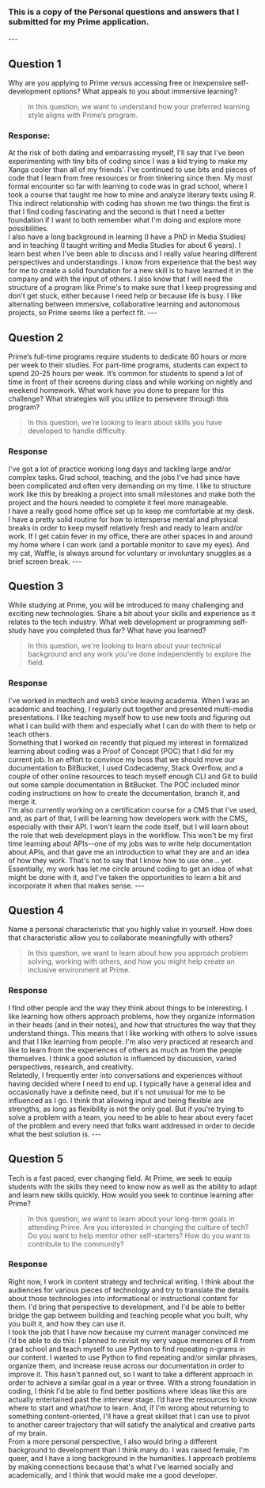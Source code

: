 <h3>This is a copy of the Personal questions and answers that I submitted for my Prime application.</h3>
---
<h2>Question 1</h2>
Why are you applying to Prime versus accessing free or inexpensive self-development options? What appeals to you about immersive learning?

> In this question, we want to understand how your preferred learning style aligns with Prime’s program.

<h3>Response:</h3>
At the risk of both dating and embarrassing myself, I'll say that I've been experimenting with tiny bits of coding since I was a kid trying to make my Xanga cooler than all of my friends'.  I've continued to use bits and pieces of code that I learn from free resources or from tinkering since then.  My most formal encounter so far with learning to code was in grad school, where I took a course that taught me how to mine and analyze literary texts using R.  This indirect relationship with coding has shown me two things: the first is that I find coding fascinating and the second is that I need a better foundation if I want to both remember what I'm doing and explore more possibilities.
<br>
I also have a long background in learning (I have a PhD in Media Studies) and in teaching (I taught writing and Media Studies for about 6 years).  I learn best when I've been able to discuss and I really value hearing different perspectives and understandings.  I know from experience that the best way for me to create a solid foundation for a new skill is to have learned it in the company and with the input of others.  I also know that I will need the structure of a program like Prime's to make sure that I keep progressing and don't get stuck, either because I need help or because life is busy.  I like alternating between immersive, collaborative learning and autonomous projects, so Prime seems like a perfect fit.
---
<h2>Question 2</h2>
Prime’s full-time programs require students to dedicate 60 hours or more per week to their studies. For part-time programs, students can expect to spend 20-25 hours per week. It’s common for students to spend a lot of time in front of their screens during class and while working on nightly and weekend homework. What work have you done to prepare for this challenge? What strategies will you utilize to persevere through this program?

> In this question, we’re looking to learn about skills you have developed to handle difficulty.

<h3>Response</h3>
I've got a lot of practice working long days and tackling large and/or complex tasks.  Grad school, teaching, and the jobs I've had since have been complicated and often very demanding on my time.  I like to structure work like this by breaking a project into small milestones and make both the project and the hours needed to complete it feel more manageable.
<br>
I have a really good home office set up to keep me comfortable at my desk.  I have a pretty solid routine for how to intersperse mental and physical breaks in order to keep myself relatively fresh and ready to learn and/or work.  If I get cabin fever in my office, there are other spaces in and around my home where I can work (and a portable monitor to save my eyes).  And my cat, Waffle, is always around for voluntary or involuntary snuggles as a brief screen break.
---
<h2>Question 3</h2>
While studying at Prime, you will be introduced to many challenging and exciting new technologies. Share a bit about your skills and experience as it relates to the tech industry. What web development or programming self-study have you completed thus far? What have you learned?

> In this question, we're looking to learn about your technical background and any work you've done independently to explore the field.

<h3>Response</h3>
I've worked in medtech and web3 since leaving academia.  When I was an academic and teaching, I regularly put together and presented multi-media presentations.  I like teaching myself how to use new tools and figuring out what I can build with them and especially what I can do with them to help or teach others.
<br>
Something that I worked on recently that piqued my interest in formalized learning about coding was a Proof of Concept (POC) that I did for my current job.  In an effort to convince my boss that we should move our documentation to BitBucket, I used Codecademy, Stack Overflow, and a couple of other online resources to teach myself enough CLI and Git to build out some sample documentation in BitBucket.  The POC included minor coding instructions on how to create the documentation, branch it, and merge it.  
<br>
I'm also currently working on a certification course for a CMS that I've used, and, as part of that, I will be learning how developers work with the CMS, especially with their API.  I won't learn the code itself, but I will learn about the role that web development plays in the workflow.  This won't be my first time learning about APIs--one of my jobs was to write help documentation about APIs, and that gave me an introduction to what they are and an idea of how they work.  That's not to say that I know how to use one... yet.
<br>
Essentially, my work has let me circle around coding to get an idea of what might be done with it, and I've taken the opportunities to learn a bit and incorporate it when that makes sense.
---
<h2>Question 4</h2>
Name a personal characteristic that you highly value in yourself. How does that characteristic allow you to collaborate meaningfully with others?

> In this question, we want to learn about how you approach problem solving, working with others, and how you might help create an inclusive environment at Prime.

<h3>Response</h3>
I find other people and the way they think about things to be interesting.  I like learning how others approach problems, how they organize information in their heads (and in their notes), and how that structures the way that they understand things.  This means that I like working with others to solve issues and that I like learning from people.  I'm also very practiced at research and like to learn from the experiences of others as much as from the people themselves.  I think a good solution is influenced by discussion, varied perspectives, research, and creativity.
<br>
Relatedly, I frequently enter into conversations and experiences without having decided where I need to end up.  I typically have a general idea and occasionally have a definite need, but it's not unusual for me to be influenced as I go.  I think that allowing input and being flexible are strengths, as long as flexibility is not the only goal.  But if you're trying to solve a problem with a team, you need to be able to hear about every facet of the problem and every need that folks want addressed in order to decide what the best solution is.
---
<h2>Question 5</h2>
Tech is a fast paced, ever changing field. At Prime, we seek to equip students with the skills they need to know now as well as the ability to adapt and learn new skills quickly. How would you seek to continue learning after Prime?

> In this question, we want to learn about your long-term goals in attending Prime. Are you interested in changing the culture of tech? Do you want to help mentor other self-starters? How do you want to contribute to the community?

<h3>Response</h3>
Right now, I work in content strategy and technical writing.  I think about the audiences for various pieces of technology and try to translate the details about those technologies into informational or instructional content for them.  I'd bring that perspective to development, and I'd be able to better bridge the gap between building and teaching people what you built, why you built it, and how they can use it.  
<br>
I took the job that I have now because my current manager convinced me I'd be able to do this: I planned to revisit my very vague memories of R from grad school and teach myself to use Python to find repeating n-grams in our content.  I wanted to use Python to find repeating and/or similar phrases, organize them, and increase reuse across our documentation in order to improve it.  This hasn't panned out, so I want to take a different approach in order to achieve a similar goal in a year or three.  With a strong foundation in coding, I think I'd be able to find better positions where ideas like this are actually entertained past the interview stage.  I’d have the resources to know where to start and what/how to learn.  And, if I'm wrong about returning to something content-oriented, I'll have a great skillset that I can use to pivot to another career trajectory that will satisfy the analytical and creative parts of my brain.
<br>
From a more personal perspective, I also would bring a different background to development than I think many do.  I was raised female, I'm queer, and I have a long background in the humanities.  I approach problems by making connections because that's what I've learned socially and academically, and I think that would make me a good developer.
